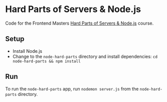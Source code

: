 # Hard Parts of Servers & Node.js

Code for the Frontend Masters [Hard Parts of Servers & Node.js](https://frontendmasters.com/courses/servers-node-js/) course.

## Setup

- Install Node.js
- Change to the `node-hard-parts` directory and install dependencies: `cd node-hard-parts && npm install`

## Run
To run the `node-hard-parts` app, run `nodemon server.js` from the `node-hard-parts` directory.
